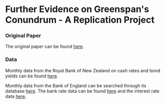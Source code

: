 # Further Evidence on Greenspan's Conundrum - A Replication Project

### Original Paper

The original paper can be found [here](https://files.stlouisfed.org/files/htdocs/publications/review/2022/01/14/further-evidence-on-greenspans-conundrum.pdf).

### Data

Monthly data from the Royal Bank of New Zealand on cash rates and bond yields can be found [here](https://www.rbnz.govt.nz/statistics/b2).

Monthly data from the Bank of England can be searched through its database [here](). The bank rate data can be found [here](https://www.bankofengland.co.uk/monetary-policy/the-interest-rate-bank-rate) and the interest rate data [here](https://www.bankofengland.co.uk/statistics/yield-curves).
